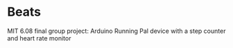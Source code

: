 # Beats
MIT 6.08 final group project: Arduino Running Pal device with a step counter and heart rate monitor

